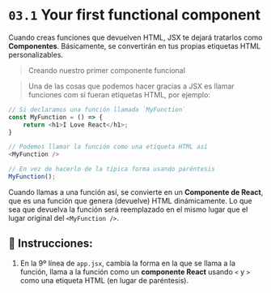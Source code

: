 # `03.1` Your first functional component

Cuando creas funciones que devuelven HTML, JSX te dejará tratarlos como **Componentes**. Básicamente, se convertirán en tus propias etiquetas HTML personalizables.

> Creando nuestro primer componente funcional

> Una de las cosas que podemos hacer gracias a JSX es llamar funciones com si fueran etiquetas HTML, por ejemplo:

```js
// Si declaramos una función llamada `MyFunction`
const MyFunction = () => {
    return <h1>I Love React</h1>;
}

// Podemos llamar la función como una etiqueta HTML así 
<MyFunction />

// En vez de hacerlo de la típica forma usando paréntesis
MyFunction();
```

Cuando llamas a una función así, se convierte en un **Componente de React**, que es una función que genera (devuelve) HTML dinámicamente. Lo que sea que devuelva la función será reemplazado en el mismo lugar que el lugar original del `<MyFunction />`.

## 📝 Instrucciones:

1. En la 9º línea de `app.jsx`, cambia la forma en la que se llama a la función, llama a la función como un **componente React** usando `<` y `>` como una etiqueta HTML (en lugar de paréntesis).
